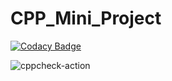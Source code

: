 # CPP_Mini_Project
[![Codacy Badge](https://app.codacy.com/project/badge/Grade/f0f1c5f86e9d458ab49c5d5f1ff36a82)](https://www.codacy.com/gh/99002679/CPP_Mini_Project/dashboard?utm_source=github.com&amp;utm_medium=referral&amp;utm_content=99002679/CPP_Mini_Project&amp;utm_campaign=Badge_Grade)

![cppcheck-action](https://github.com/99002679/CPP_Mini_Project/workflows/cppcheck-action/badge.svg?branch=main)

